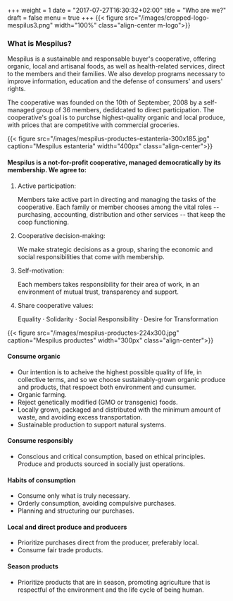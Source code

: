 +++
weight = 1
date = "2017-07-27T16:30:32+02:00"
title = "Who are we?"
draft = false
menu = true
+++
{{< figure src="/images/cropped-logo-mespilus3.png" width="100%" class="align-center m-logo">}}

### What is Mespilus?

Mespilus is a sustainable and responsable buyer's cooperative, offering organic, local and artisanal foods, as well as health-related services, direct to the members and their families. We also develop programs necessary to improve information, education and the defense of consumers' and users' rights.

The cooperative was founded on the 10th of September, 2008 by a self-managed group of 36 members, dedidcated to direct participation. The cooperative's goal is to purchse highest-quality organic and local produce, with prices that are competitive with commercial groceries.

{{< figure src="/images/mespilus-productes-estanteria-300x185.jpg" caption="Mespilus estanteria" width="400px" class="align-center">}}

#### Mespilus is a not-for-profit cooperative, managed democratically by its membership. We agree to:

1. Active participation:

    Members take active part in directing and managing the tasks of the cooperative. Each family or member chooses among the vital roles -- purchasing, accounting, distribution and other services -- that keep the coop functioning.
2. Cooperative decision-making:

    We make strategic decisions as a group, sharing the economic and social responsibilities that come with membership.
3. Self-motivation:

    Each members takes responsibility for their area of work, in an environment of mutual trust, transparency and support.   
4. Share cooperative values:

    Equality · Solidarity · Social Responsibility · Desire for Transformation

{{< figure src="/images/mespilus-productes-224x300.jpg" caption="Mespilus productes" width="300px" class="align-center">}}

#### Consume organic

* Our intention is to acheive the highest possible quality of life, in collective terms, and so we choose sustainably-grown organic produce and products, that respoect both environment and cunsumer.
* Organic farming.
* Reject genetically modified (GMO or transgenic) foods.
* Locally grown, packaged and distributed with the minimum amount of waste, and avoiding excess transportation.
* Sustainable production to support natural systems.

#### Consume responsibly

* Conscious and critical consumption, based on ethical principles. Produce and products sourced in socially just operations.

#### Habits of consumption

* Consume only what is truly necessary.
* Orderly consumption, avoiding compulsive purchases.
* Planning and structuring our purchases.

#### Local and direct produce and producers

* Prioritize purchases direct from the producer, preferably local.
* Consume fair trade products.

#### Season products

* Prioritize products that are in season, promoting agriculture that is respectful of the environment and the life cycle of being human.
